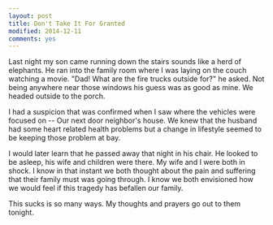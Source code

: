 ```yaml
---
layout: post
title: Don't Take It For Granted
modified: 2014-12-11
comments: yes
---
```

Last night my son came running down the stairs sounds like a herd of elephants.  He ran into the family room where I was laying on the couch watching a movie. "Dad! What are the fire trucks outside for?" he asked.  Not being anywhere near those windows his guess was as good as mine.  We headed outside to the porch.

I had a suspicion that was confirmed when I saw where the vehicles were focused on -- Our next door neighbor's house.  We knew that the husband had some heart related health problems but a change in lifestyle seemed to be keeping those problem at bay.

I would later learn that he passed away that night in his chair.  He looked to be asleep, his wife and children were there.  My wife and I were both in shock.  I know in that instant we both thought about the pain and suffering that their family must was going through.  I know we both envisioned how we would feel if this tragedy has befallen our family.

This sucks is so many ways.  My thoughts and prayers go out to them tonight.

